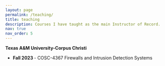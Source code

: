 ```yaml
---
layout: page
permalink: /teaching/
title: teaching
description: Courses I have taught as the main Instructor of Record.
nav: true
nav_order: 5
---
```


<b>Texas A&M University-Corpus Christi</b>

<ul>
  <li><b>Fall 2023 </b> - COSC-4367 Firewalls and Intrusion Detection Systems</li>
</ul>